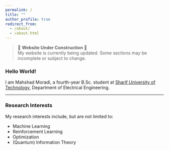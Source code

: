 ```yaml
---
permalink: /
title: ""
author_profile: true
redirect_from: 
  - /about/
  - /about.html
---
```

> 🚧 **Website Under Construction** 🚧  
> My website is currently being updated. Some sections may be incomplete or subject to change.

### Hello World!  

I am Mahshad Moradi, a fourth-year B.Sc. student at [Sharif University of Technology](https://en.sharif.ir), Department of Electrical Engineering.  

---

### Research Interests  

My research interests include, but are not limited to:  

- Machine Learning
- Reinforcement Learning 
- Optimization  
- (Quantum) Information Theory 
